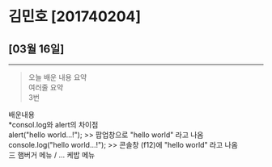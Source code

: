 # 김민호 [201740204]

## [03월 16일]
---
> 오늘 배운 내용 요약 <br />
> 여러줄 요약<br>
> 3번

배운내용<br>
*consol.log와 alert의 차이점<br>
alert("hello world...!");  >> 팝업창으로 "hello world" 라고 나옴<br>
console.log("hello world...!");  >> 콘솔창 (f12)에 "hello world" 라고 나옴<br>
三 햄버거 메뉴 / ... 케밥 메뉴 <br>

<table>
</tabla>

